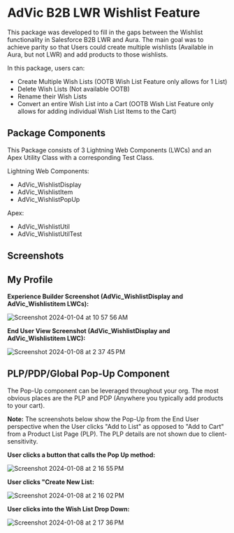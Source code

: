 # AdVic B2B LWR Wishlist Feature

This package was developed to fill in the gaps between the Wishlist functionality in Salesforce B2B LWR and Aura. The main goal was to achieve parity so that Users could create multiple wishlists (Available in Aura, but not LWR) and add products to those wishlists. 

In this package, users can:
- Create Multiple Wish Lists (OOTB Wish List Feature only allows for 1 List)
- Delete Wish Lists (Not available OOTB)
- Rename their Wish Lists
- Convert an entire Wish List into a Cart (OOTB Wish List Feature only allows for adding individual Wish List Items to the Cart)

## Package Components
This Package consists of 3 Lightning Web Components (LWCs) and an Apex Utility Class with a corresponding Test Class.

Lightning Web Components:
- AdVic_WishlistDisplay
- AdVic_WishlistItem
- AdVic_WishlistPopUp

Apex:
- AdVic_WishlistUtil
- AdVic_WishlistUtilTest


## Screenshots 

## **My Profile**

**Experience Builder Screenshot (AdVic_WishlistDisplay and AdVic_Wishlistitem LWCs):**

![Screenshot 2024-01-04 at 10 57 56 AM](https://github.com/Bedwards2400/Components-For-Salesforce-Commerce-Cloud/assets/90705679/fbfa91a7-94c8-4f9c-880d-906ca1e640d3)

**End User View Screenshot (AdVic_WishlistDisplay and AdVic_Wishlistitem LWC):**

![Screenshot 2024-01-08 at 2 37 45 PM](https://github.com/Bedwards2400/Components-For-Salesforce-Commerce-Cloud/assets/90705679/2450d33d-bf5e-47d6-bf71-a658d9afb21c)


## **PLP/PDP/Global Pop-Up Component**

The Pop-Up component can be leveraged throughout your org. The most obvious places are the PLP and PDP (Anywhere you typically add products to your cart).

**Note:** The screenshots below show the Pop-Up from the End User perspective when the User clicks "Add to List" as opposed to "Add to Cart" from a Product List Page (PLP). The PLP details are not shown due to client-sensitivity.

**User clicks a button that calls the Pop Up method:**

![Screenshot 2024-01-08 at 2 16 55 PM](https://github.com/Bedwards2400/Components-For-Salesforce-Commerce-Cloud/assets/90705679/989276c8-0e7e-4093-8ddb-bf01a26ba905)

**User clicks "Create New List:**

![Screenshot 2024-01-08 at 2 16 02 PM](https://github.com/Bedwards2400/Components-For-Salesforce-Commerce-Cloud/assets/90705679/6d57dfe9-d72e-48c3-a97a-97093ec6f38f)

**User clicks into the Wish List Drop Down:**

![Screenshot 2024-01-08 at 2 17 36 PM](https://github.com/Bedwards2400/Components-For-Salesforce-Commerce-Cloud/assets/90705679/4e04b5ae-95db-4db4-92a5-b40d0d395ab2)





